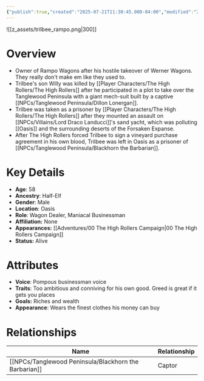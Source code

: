 ```yaml
---
{"publish":true,"created":"2025-07-21T11:30:45.000-04:00","modified":"2025-10-22T09:16:12.507-04:00","published":"2025-10-22T09:16:12.507-04:00","cssclasses":"","Age":"58","Ancestry":"Half-Elf","Gender":"Male","Location":["Oasis"],"Role":["Wagon Dealer, Maniacal Businessman"],"Affiliation":["None"],"Appearances":["[[00 The High Rollers Campaign]]"],"Status":"Alive","Authors":["Jordan"]}
---
```


![[z_assets/trilbee_rampo.png|300]]

# Overview
- Owner of Rampo Wagons after his hostile takeover of Werner Wagons. They really don't make em like they used to.
- Trilbee's son Willy was killed by [[Player Characters/The High Rollers/The High Rollers]] after he participated in a plot to take over the Tanglewood Peninsula with a giant mech-suit built by a captive [[NPCs/Tanglewood Peninsula/Dillon Lonergan]].
- Trilbee was taken as a prisoner by [[Player Characters/The High Rollers/The High Rollers]] after they mounted an assault on [[NPCs/Villains/Lord Draco Landucci]]'s sand yacht, which was polluting [[Oasis]] and the surrounding deserts of the Forsaken Expanse.
- After The High Rollers forced Trilbee to sign a vineyard purchase agreement in his own blood, Trilbee was left in Oasis as a prisoner of [[NPCs/Tanglewood Peninsula/Blackhorn the Barbarian]].

# Key Details
- **Age**: 58
- **Ancestry**: Half-Elf
- **Gender**: Male
- **Location**: Oasis
- **Role**: Wagon Dealer, Maniacal Businessman
- **Affiliation:** None
- **Appearances:** [[Adventures/00 The High Rollers Campaign\|00 The High Rollers Campaign]]
- **Status:** Alive

# Attributes
- **Voice**: Pompous businessman voice
- **Traits**: Too ambitious and conniving for his own good. Greed is great if it gets you places
- **Goals:** Riches and wealth
- **Appearance**: Wears the finest clothes his money can buy

# Relationships

| Name                        | Relationship |
| --------------------------- | ------------ |
| [[NPCs/Tanglewood Peninsula/Blackhorn the Barbarian]] | Captor       |
